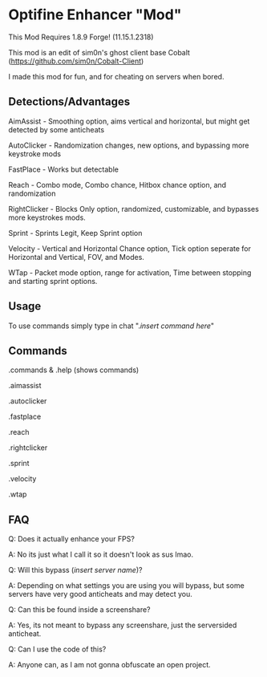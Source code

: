# Optifine Enhancer "Mod"
This Mod Requires 1.8.9 Forge! (11.15.1.2318)

This mod is an edit of sim0n's ghost client base Cobalt (https://github.com/sim0n/Cobalt-Client)

I made this mod for fun, and for cheating on servers when bored.

## Detections/Advantages

AimAssist - Smoothing option, aims vertical and horizontal, but might get detected by some anticheats

AutoClicker - Randomization changes, new options, and bypassing more keystroke mods

FastPlace - Works but detectable

Reach - Combo mode, Combo chance, Hitbox chance option, and randomization

RightClicker - Blocks Only option, randomized, customizable, and bypasses more keystrokes mods.

Sprint - Sprints Legit, Keep Sprint option

Velocity - Vertical and Horizontal Chance option, Tick option seperate for Horizontal and Vertical, FOV, and Modes.

WTap - Packet mode option, range for activation, Time between stopping and starting sprint options. 

## Usage

To use commands simply type in chat ".*insert command here*"

## Commands

.commands & .help (shows commands)

.aimassist

.autoclicker

.fastplace

.reach

.rightclicker

.sprint

.velocity

.wtap


## FAQ

Q: Does it actually enhance your FPS?

A: No its just what I call it so it doesn't look as sus lmao.

Q: Will this bypass (*insert server name*)?

A: Depending on what settings you are using you will bypass, but some servers have very good anticheats and may detect you.

Q: Can this be found inside a screenshare?

A: Yes, its not meant to bypass any screenshare, just the serversided anticheat.

Q: Can I use the code of this?

A: Anyone can, as I am not gonna obfuscate an open project.
